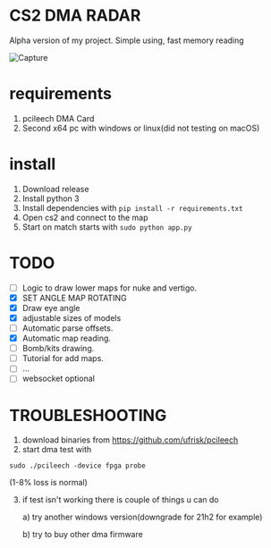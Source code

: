 # CS2 DMA RADAR
Alpha version of my project. Simple using, fast memory reading

![Capture](https://cdn.discordapp.com/attachments/667075233215414272/1201188881895276615/simplescreenrecorder-2024-01-28_17_55_40_2.gif?ex=65c8e952&is=65b67452&hm=0899f733e52c680a8661027609d28c7417f796ffbc6bf8ee0a460a3cd3776905&)
# requirements
1. pcileech DMA Card
2. Second x64 pc with windows or linux(did not testing on macOS)
# install
1. Download release
2. Install python 3
3. Install dependencies with ```pip install -r requirements.txt```
4. Open cs2 and connect to the map
5. Start on match starts with ```sudo python app.py```

# TODO
- [ ] Logic to draw lower maps for nuke and vertigo.
- [x] SET ANGLE MAP ROTATING
- [x] Draw eye angle
- [x] adjustable sizes of models
- [ ] Automatic parse offsets.
- [x] Automatic map reading.
- [ ] Bomb/kits drawing.
- [ ] Tutorial for add maps.
- [ ] ...
- [ ] websocket optional

# TROUBLESHOOTING
1. download binaries from https://github.com/ufrisk/pcileech
2. start dma test with
```
sudo ./pcileech -device fpga probe
```
(1-8% loss is normal)

3. if test isn't working there is couple of things u can do

   a) try another windows version(downgrade for 21h2 for example)
   
   b) try to buy other dma firmware 
